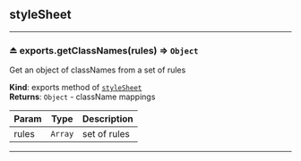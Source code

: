 <a name="module_styleSheet"></a>

## styleSheet


-----

<a name="exp_module_styleSheet.getClassNames"></a>

###  ⏏ exports.getClassNames(rules) ⇒ <code>Object</code>
Get an object of classNames from a set of rules

**Kind**: exports method of <code>[styleSheet](#module_styleSheet)</code>  
**Returns**: <code>Object</code> - className mappings  

| Param | Type | Description |
| --- | --- | --- |
| rules | <code>Array</code> | set of rules |


-----

